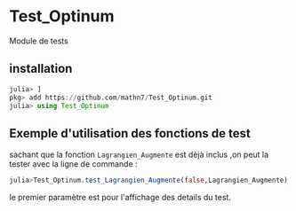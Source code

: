 # Test_Optinum
Module de tests

## installation

```julia
julia> ]
pkg> add https://github.com/mathn7/Test_Optinum.git
julia> using Test_Optinum
```
## Exemple d'utilisation des fonctions de test

sachant que la fonction ``Lagrangien_Augmente`` est dèjà inclus
,on peut la tester avec la ligne de commande :
```julia
julia>Test_Optinum.test_Lagrangien_Augmente(false,Lagrangien_Augmente)
```
le premier paramètre est pour l'affichage des details du test.

